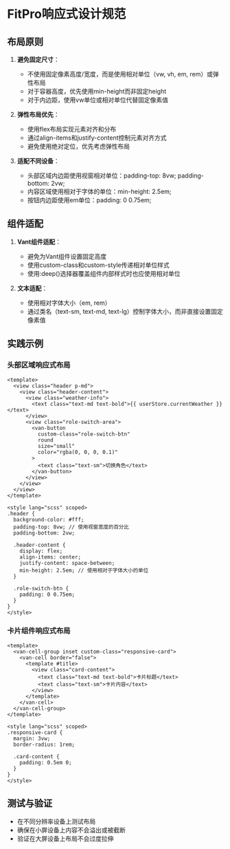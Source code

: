 # FitPro响应式设计规范

## 布局原则
1. **避免固定尺寸**：
   - 不使用固定像素高度/宽度，而是使用相对单位（vw, vh, em, rem）或弹性布局
   - 对于容器高度，优先使用min-height而非固定height
   - 对于内边距，使用vw单位或相对单位代替固定像素值

2. **弹性布局优先**：
   - 使用flex布局实现元素对齐和分布
   - 通过align-items和justify-content控制元素对齐方式
   - 避免使用绝对定位，优先考虑弹性布局

3. **适配不同设备**：
   - 头部区域内边距使用视窗相对单位：padding-top: 8vw; padding-bottom: 2vw;
   - 内容区域使用相对于字体的单位：min-height: 2.5em;
   - 按钮内边距使用em单位：padding: 0 0.75em;

## 组件适配
1. **Vant组件适配**：
   - 避免为Vant组件设置固定高度
   - 使用custom-class和custom-style传递相对单位样式
   - 使用:deep()选择器覆盖组件内部样式时也应使用相对单位

2. **文本适配**：
   - 使用相对字体大小（em, rem）
   - 通过类名（text-sm, text-md, text-lg）控制字体大小，而非直接设置固定像素值

## 实践示例

### 头部区域响应式布局
```vue
<template>
  <view class="header p-md">
    <view class="header-content">
      <view class="weather-info">
        <text class="text-md text-bold">{{ userStore.currentWeather }}</text>
      </view>
      <view class="role-switch-area">
        <van-button 
          custom-class="role-switch-btn" 
          round
          size="small"
          color="rgba(0, 0, 0, 0.1)"
        >
          <text class="text-sm">切换角色</text>
        </van-button>
      </view>
    </view>
  </view>
</template>

<style lang="scss" scoped>
.header {
  background-color: #fff;
  padding-top: 8vw; // 使用视窗宽度的百分比
  padding-bottom: 2vw;
  
  .header-content {
    display: flex;
    align-items: center;
    justify-content: space-between;
    min-height: 2.5em; // 使用相对于字体大小的单位
  }
  
  .role-switch-btn {
    padding: 0 0.75em;
  }
}
</style>
```

### 卡片组件响应式布局
```vue
<template>
  <van-cell-group inset custom-class="responsive-card">
    <van-cell border="false">
      <template #title>
        <view class="card-content">
          <text class="text-md text-bold">卡片标题</text>
          <text class="text-sm">卡片内容</text>
        </view>
      </template>
    </van-cell>
  </van-cell-group>
</template>

<style lang="scss" scoped>
.responsive-card {
  margin: 3vw;
  border-radius: 1rem;
  
  .card-content {
    padding: 0.5em 0;
  }
}
</style>
```

## 测试与验证
- 在不同分辨率设备上测试布局
- 确保在小屏设备上内容不会溢出或被截断
- 验证在大屏设备上布局不会过度拉伸
